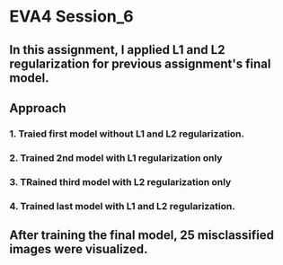 # EVA4 Session_6
## In this assignment, I applied L1 and L2 regularization for previous assignment's final model.

## Approach
### 1. Traied first model without L1 and L2 regularization.
### 2. Trained 2nd model with L1 regularization only
### 3. TRained third model with L2 regularization only
### 4. Trained last model with L1 and L2 regularization.

## After training the final model, 25 misclassified images were visualized.
